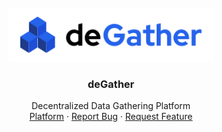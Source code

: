 <br />
<div align="center">
  <a href="https://github.com/arshia-gh/deGather-platform">
    <img src="assets/images/logo.png" alt="Logo">
  </a>

  <h3 align="center">deGather</h2>

  <p align="center">
    Decentralized Data Gathering Platform
    <br />
    <a href="http://degather.tech">Platform</a>
    ·
    <a href="https://github.com/arshia-gh/deGather-platform/issues">Report Bug</a>
    ·
    <a href="https://github.com/arshia-gh/deGather-platform/issues">Request Feature</a>
  </p>
</div>

